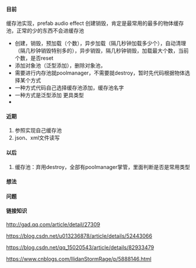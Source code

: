 #### 目前

缓存池实现，prefab audio effect 创建销毁，肯定是最常用的最多的物体缓存池，正常的少的东西不会进缓存池

-   创建，销毁，预加载（个数），异步加载（隔几秒钟加载多少个），自动清理（隔几秒钟销毁特别多的），异步销毁，隔几秒钟销毁，加载最大个数，当前个数，是否reset
-   添加对象池（泛型添加），删除对象池，
-   需要进行内存池就poolmanager，不需要就destroy，暂时先代码根据物体选择某个方式
-   一种方式代码自己选择缓存池添加，缓存池名字
-   一种方式是泛型添加 更具类型
-   

#### 近期

1.  参照实现自己缓存池
2.  json、xml文件读写

#### 以后

1.  缓存池：弃用destroy，全部有poolmanager掌管，里面判断是否是常用类型

#### 想法



#### 问题



#### 链接知识

http://gad.qq.com/article/detail/27309

https://blog.csdn.net/u013236878/article/details/52443066

https://blog.csdn.net/qq_15020543/article/details/82933479

https://www.cnblogs.com/IlidanStormRage/p/5888146.html



